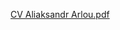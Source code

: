 [CV Aliaksandr Arlou.pdf](https://github.com/arloualiaksandr/arloualiaksandr/files/8927456/CV.Aliaksandr.Arlou.pdf)
